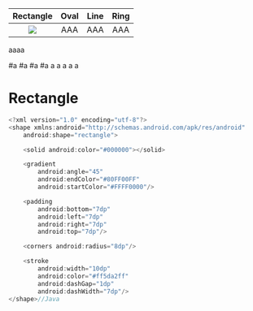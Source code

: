 |  Rectangle  | Oval  | Line |  Ring  |
| :------------: |:---------------:|:------------: |:------------: |
| [![](https://ww1.sinaimg.cn/large/006tKfTcgw1fb913k1wc0j30f50a53zv.jpg)](#Rectangle) | AAA| AAA| AAA|
aaaa

#a
#a
#a
#a
a
a
a
a
a

# Rectangle

```Java
<?xml version="1.0" encoding="utf-8"?>
<shape xmlns:android="http://schemas.android.com/apk/res/android"
    android:shape="rectangle">

    <solid android:color="#000000"></solid>

    <gradient
        android:angle="45"
        android:endColor="#80FF00FF"
        android:startColor="#FFFF0000"/>

    <padding
        android:bottom="7dp"
        android:left="7dp"
        android:right="7dp"
        android:top="7dp"/>

    <corners android:radius="8dp"/>

    <stroke
        android:width="10dp"
        android:color="#ff5da2ff"
        android:dashGap="1dp"
        android:dashWidth="7dp"/>
</shape>//Java
```


